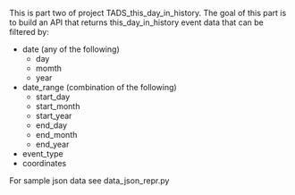 This is part two of project TADS_this_day_in_history. The goal of this part is to build an API that returns this_day_in_history event data that can be filtered by:
- date (any of the following)
    - day
    - momth
    - year
- date_range (combination of the following)
    - start_day
    - start_month
    - start_year
    - end_day
    - end_month
    - end_year
- event_type
- coordinates

For sample json data see data_json_repr.py